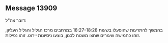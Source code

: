 ## Message 13909

דובר צה"ל:

בהמשך להתרעות שהופעלו בשעות 18:27-18:28 במרחבים מרכז הגליל והגליל העליון, זוהו כחמישה שיגורים שחצו משטח לבנון, בוצעו ניסיונות יירוט. זוהו נפילות.

